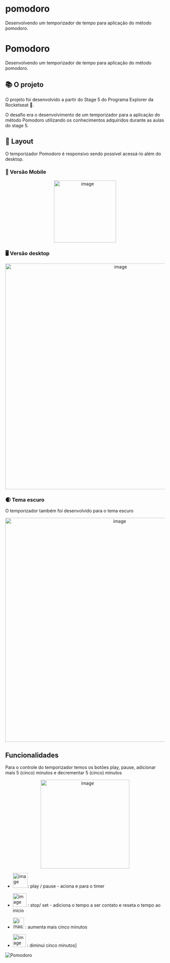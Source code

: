 # pomodoro
Desenvolvendo um temporizador de tempo para aplicação do método pomodoro.

# Pomodoro
Desenvolvendo um temporizador de tempo para aplicação do método pomodoro.

## :books: O projeto

O projeto foi desenvolvido a partir do Stage 5 do Programa Explorer da Rocketseat :rocket:.

O desafio era o desenvolvimento de um temporizador para a aplicação do método Pomodoro utilizando os conhecimentos adquiridos durante as aulas do stage 5.

## :pushpin: Layout 


O temporizador Pomodoro é responsivo sendo possível acessá-lo além do desktop.

### :iphone: Versão Mobile 

<p align="center">
<img width="196" alt="image" src="https://user-images.githubusercontent.com/86054136/186793282-3d453a94-9021-4f78-8ddf-01d3d11cf9a1.png"></p>



###  :desktop_computer: Versão desktop

<p align ="center">
<img width="713" alt="image" src="https://user-images.githubusercontent.com/86054136/186793202-218fff1f-14e4-4ec6-973b-f35605145048.png">
</p>



### :waxing_crescent_moon: Tema escuro 

O temporizador também foi desenvolvido para o tema escuro

<p align="center">
<img width="707" alt="image" src="https://user-images.githubusercontent.com/86054136/186792254-99c5c8b1-63ff-4aae-855f-1e9fc4ef8308.png">
</p>



## Funcionalidades 


Para o controle do temporizador temos os botões play, pause, adicionar mais 5 (cinco) minutos e decrementar 5 (cinco) minutos

<p align= "center">
<img width="280" alt="image" src="https://user-images.githubusercontent.com/86054136/186791647-7c0ddbc1-fb60-4cf8-b696-59939d331fd9.png">
</p>

* <img width="47" alt="image" src="https://user-images.githubusercontent.com/86054136/186791776-9ef28ef4-7d0b-4078-86f9-412223defc07.png">: play / pause - aciona 
e para o timer

* <img width="43" alt="image" src="https://user-images.githubusercontent.com/86054136/186791970-de011e27-598a-4ed0-96c8-83d068e682ec.png"> : stop/ set - adiciona o tempo 
a ser contato e reseta o tempo ao início

* <img width="35" alt="image" src="https://user-images.githubusercontent.com/86054136/186792074-3c000db3-eeb6-4073-8538-92cc28af25bc.png"> : aumenta mais cinco minutos

* <img width="41" alt="image" src="https://user-images.githubusercontent.com/86054136/186792118-b1bf2fcd-2d7b-42a5-9685-401e902fa64f.png"> : diminui cinco minutos]


![Pomodoro](https://user-images.githubusercontent.com/86054136/186795552-13f0690e-b903-4ca9-a79e-760161ebcda3.gif)



